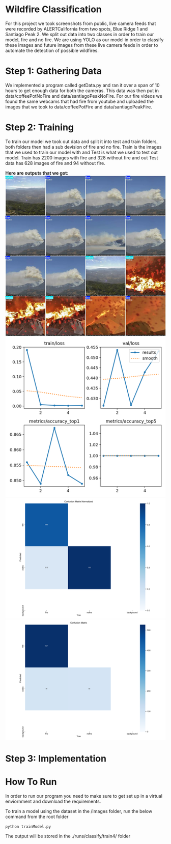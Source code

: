 # Wildfire Classification 
For this project we took screenshots from public, live camera feeds that were recorded by ALERTCalifornia from two spots, Blue Ridge 1 and Santiago Peak 2.
We split out data into two classes in order to train our model, fire and no fire. We are using YOLO as our model in order to classify these images and future images from these
live camera feeds in order to automate the detection of possible wildfires. 

# Step 1: Gathering Data
We implemented a program called getData.py and ran it over a span of 10 hours to get enough data for both the cameras. This data was then put in data/coffeePotNoFire and data/santiagoPeakNoFire. For our fire videos we found the same webcams that had fire from youtube and uploaded the images that we took to data/coffeePotFire and data/santiagoPeakFire.

# Step 2: Training
To train our model we took out data and split it into test and train folders, both folders then had a sub devision of fire and no fire. Train is the images that we used to train our model with and Test is what we used to test out model. Train has 2200 images with fire and 328 without fire and out Test data has 628 images of fire and 94 without fire. 

**Here are outputs that we got:**
![alt text](image.png)
![alt text](image-1.png)
![alt text](image-2.png)
![alt text](image-3.png)

# Step 3: Implementation 

# How To Run 
In order to run our program you need to make sure to get set up in a virtual enviornment and download the requirements. 
 
To train a model using the dataset in the /Images folder, run the below command from the root folder
 ```
 python trainModel.py
 ```

 The output will be stored in the ./runs/classify/train4/ folder

 
